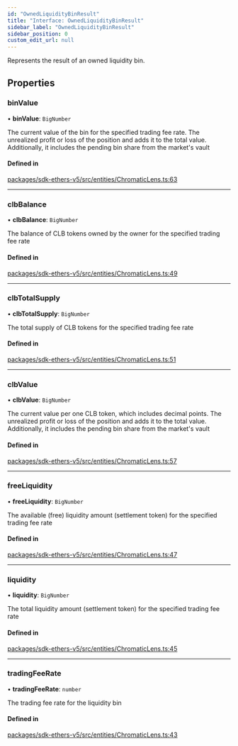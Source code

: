 ```yaml
---
id: "OwnedLiquidityBinResult"
title: "Interface: OwnedLiquidityBinResult"
sidebar_label: "OwnedLiquidityBinResult"
sidebar_position: 0
custom_edit_url: null
---
```


Represents the result of an owned liquidity bin.

## Properties

### binValue

• **binValue**: `BigNumber`

The current value of the bin for the specified trading fee rate.
The unrealized profit or loss of the position and adds it to the total value.
Additionally, it includes the pending bin share from the market's vault

#### Defined in

[packages/sdk-ethers-v5/src/entities/ChromaticLens.ts:63](https://github.com/chromatic-protocol/sdk/blob/cf510b0/packages/sdk-ethers-v5/src/entities/ChromaticLens.ts#L63)

___

### clbBalance

• **clbBalance**: `BigNumber`

The balance of CLB tokens owned by the owner for the specified trading fee rate

#### Defined in

[packages/sdk-ethers-v5/src/entities/ChromaticLens.ts:49](https://github.com/chromatic-protocol/sdk/blob/cf510b0/packages/sdk-ethers-v5/src/entities/ChromaticLens.ts#L49)

___

### clbTotalSupply

• **clbTotalSupply**: `BigNumber`

The total supply of CLB tokens for the specified trading fee rate

#### Defined in

[packages/sdk-ethers-v5/src/entities/ChromaticLens.ts:51](https://github.com/chromatic-protocol/sdk/blob/cf510b0/packages/sdk-ethers-v5/src/entities/ChromaticLens.ts#L51)

___

### clbValue

• **clbValue**: `BigNumber`

The current value per one CLB token, which includes decimal points.
The unrealized profit or loss of the position and adds it to the total value.
Additionally, it includes the pending bin share from the market's vault

#### Defined in

[packages/sdk-ethers-v5/src/entities/ChromaticLens.ts:57](https://github.com/chromatic-protocol/sdk/blob/cf510b0/packages/sdk-ethers-v5/src/entities/ChromaticLens.ts#L57)

___

### freeLiquidity

• **freeLiquidity**: `BigNumber`

The available (free) liquidity amount (settlement token) for the specified trading fee rate

#### Defined in

[packages/sdk-ethers-v5/src/entities/ChromaticLens.ts:47](https://github.com/chromatic-protocol/sdk/blob/cf510b0/packages/sdk-ethers-v5/src/entities/ChromaticLens.ts#L47)

___

### liquidity

• **liquidity**: `BigNumber`

The total liquidity amount (settlement token) for the specified trading fee rate

#### Defined in

[packages/sdk-ethers-v5/src/entities/ChromaticLens.ts:45](https://github.com/chromatic-protocol/sdk/blob/cf510b0/packages/sdk-ethers-v5/src/entities/ChromaticLens.ts#L45)

___

### tradingFeeRate

• **tradingFeeRate**: `number`

The trading fee rate for the liquidity bin

#### Defined in

[packages/sdk-ethers-v5/src/entities/ChromaticLens.ts:43](https://github.com/chromatic-protocol/sdk/blob/cf510b0/packages/sdk-ethers-v5/src/entities/ChromaticLens.ts#L43)
